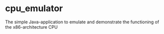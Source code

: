 # cpu_emulator
The simple Java-application to emulate and demonstrate the functioning of the x86-architecture CPU
